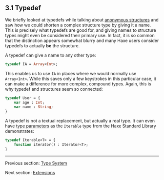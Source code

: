 ## 3.1 Typedef

We briefly looked at typedefs while talking about [anonymous structures](types-anonymous-structure.md) and saw how we could shorten a complex structure type by giving it a name. This is precisely what typedefs are good for, and giving names to structure types might even be considered their primary use. In fact, it is so common that the distinction appears somewhat blurry and many Haxe users consider typedefs to actually **be** the structure.

A typedef can give a name to any other type:

```haxe
typedef IA = Array<Int>;
```
This enables us to use `IA` in places where we would normally use `Array<Int>`. While this saves only a few keystrokes in this particular case, it can make a difference for more complex, compound types. Again, this is why typedef and structures seem so connected:

```haxe
typedef User = {
    var age : Int;
    var name : String;
}
```
A typedef is not a textual replacement, but actually a real type. It can even have [type parameters](type-system-type-parameters.md) as the `Iterable` type from the Haxe Standard Library demonstrates:

```haxe
typedef Iterable<T> = {
	function iterator() : Iterator<T>;
}
```

---

Previous section: [Type System](type-system.md)

Next section: [Extensions](type-system-extensions.md)